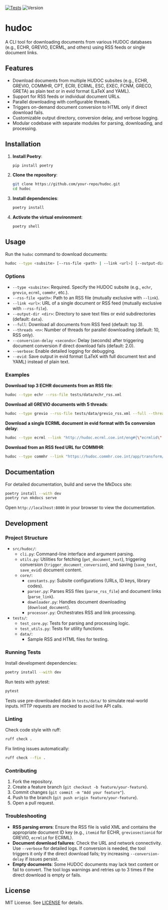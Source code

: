 [![Tests](https://github.com/evidlabel/hudoc/actions/workflows/ci.yml/badge.svg)](https://github.com/evidlabel/hudoc/actions/workflows/ci.yml) ![Version](https://img.shields.io/github/v/release/evidlabel/hudoc)
# hudoc

A CLI tool for downloading documents from various HUDOC databases (e.g., ECHR, GREVIO, ECRML, and others) using RSS feeds or single document links.

## Features

- Download documents from multiple HUDOC subsites (e.g., ECHR, GREVIO, COMMHR, CPT, ECRI, ECRML, ESC, EXEC, FCNM, GRECO, GRETA) as plain text or in evid format (LaTeX and YAML).
- Support for RSS feeds or individual document URLs.
- Parallel downloading with configurable threads.
- Triggers on-demand document conversion to HTML only if direct download fails.
- Customizable output directory, conversion delay, and verbose logging.
- Modular codebase with separate modules for parsing, downloading, and processing.

## Installation

1. **Install Poetry**:
   ```bash
   pip install poetry
   ```

2. **Clone the repository**:
   ```bash
   git clone https://github.com/your-repo/hudoc.git
   cd hudoc
   ```

3. **Install dependencies**:
   ```bash
   poetry install
   ```

4. **Activate the virtual environment**:
   ```bash
   poetry shell
   ```

## Usage

Run the `hudoc` command to download documents:

```bash
hudoc --type <subsite> [--rss-file <path> | --link <url>] [--output-dir <dir>] [--full] [--threads <n>] [--conversion-delay <seconds>] [--verbose] [--evid]
```

### Options

- `--type <subsite>`: Required. Specify the HUDOC subsite (e.g., `echr`, `grevio`, `ecrml`, `commhr`, etc.).
- `--rss-file <path>`: Path to an RSS file (mutually exclusive with `--link`).
- `--link <url>`: URL of a single document or RSS feed (mutually exclusive with `--rss-file`).
- `--output-dir <dir>`: Directory to save text files or evid subdirectories (default: `data`).
- `--full`: Download all documents from RSS feed (default: top 3).
- `--threads <n>`: Number of threads for parallel downloading (default: 10, RSS only).
- `--conversion-delay <seconds>`: Delay (seconds) after triggering document conversion if direct download fails (default: 2.0).
- `--verbose`: Enable detailed logging for debugging.
- `--evid`: Save output in evid format (LaTeX with full document text and YAML) instead of plain text.

### Examples

**Download top 3 ECHR documents from an RSS file**:
```bash
hudoc --type echr --rss-file tests/data/echr_rss.xml
```

**Download all GREVIO documents with 5 threads**:
```bash
hudoc --type grevio --rss-file tests/data/grevio_rss.xml --full --threads 5 --output-dir grevio_cases
```

**Download a single ECRML document in evid format with 5s conversion delay**:
```bash
hudoc --type ecrml --link "http://hudoc.ecrml.coe.int/eng#{\"ecrmlid\":[\"TEST-ECRML-001\"]}" --evid --conversion-delay 5
```

**Download from an RSS feed URL for COMMHR**:
```bash
hudoc --type commhr --link "https://hudoc.commhr.coe.int/app/transform/rss?library=COMMHR&query=test"
```

## Documentation

For detailed documentation, build and serve the MkDocs site:
```bash
poetry install --with dev
poetry run mkdocs serve
```
Open `http://localhost:8000` in your browser to view the documentation.

## Development

### Project Structure

- `src/hudoc/`:
  - `cli.py`: Command-line interface and argument parsing.
  - `utils.py`: Utilities for fetching (`get_document_text`), triggering conversion (`trigger_document_conversion`), and saving (`save_text`, `save_evid`) document content.
  - `core/`:
    - `constants.py`: Subsite configurations (URLs, ID keys, library codes).
    - `parser.py`: Parses RSS files (`parse_rss_file`) and document links (`parse_link`).
    - `downloader.py`: Handles document downloading (`download_document`).
    - `processor.py`: Orchestrates RSS and link processing.
- `tests/`:
  - `test_core.py`: Tests for parsing and processing logic.
  - `test_utils.py`: Tests for utility functions.
  - `data/`:
    - Sample RSS and HTML files for testing.

### Running Tests

Install development dependencies:
```bash
poetry install --with dev
```

Run tests with pytest:
```bash
pytest
```

Tests use pre-downloaded data in `tests/data/` to simulate real-world inputs. HTTP requests are mocked to avoid live API calls.

### Linting

Check code style with ruff:
```bash
ruff check .
```

Fix linting issues automatically:
```bash
ruff check --fix .
```

### Contributing

1. Fork the repository.
2. Create a feature branch (`git checkout -b feature/your-feature`).
3. Commit changes (`git commit -m "Add your feature"`).
4. Push to the branch (`git push origin feature/your-feature`).
5. Open a pull request.

### Troubleshooting

- **RSS parsing errors**: Ensure the RSS file is valid XML and contains the appropriate document ID key (e.g., `itemid` for ECHR, `greviosectionid` for GREVIO, `ecrmlid` for ECRML).
- **Document download failures**: Check the URL and network connectivity. Use `--verbose` for detailed logs. If conversion is needed, the tool triggers it only if the direct download fails; try increasing `--conversion-delay` if issues persist.
- **Empty documents**: Some HUDOC documents may lack text content or fail to convert. The tool logs warnings and retries up to 3 times if the direct download is empty or fails.

## License

MIT License. See [LICENSE](LICENSE) for details.
